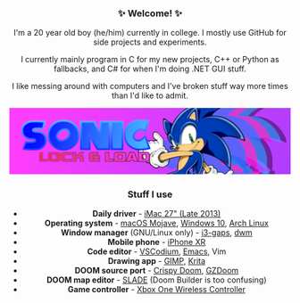 <div style="text-align:center;">

### ✨ Welcome! ✨
I'm a 20 year old boy (he/him) currently in college. I mostly use GitHub for side projects and experiments.

I currently mainly program in C for my new projects, C++ or Python as fallbacks, and C# for when I'm doing .NET GUI stuff.

I like messing around with computers and I've broken stuff way more times than I'd like to admit.

[![Sonic: Lock & Load](https://github.com/That1M8Head/That1M8Head/raw/main/lock-and-load-banner.png "Sonic: Lock & Load")](https://github.com/That1M8Head/Sonic-LockandLoad)

### Stuff I use

- **Daily driver** - [iMac 27" (Late 2013)](https://support.apple.com/kb/sp688?locale=en_GB)
- **Operating system** - [macOS Mojave](https://web.archive.org/web/20190901002230/https://www.apple.com/macos/mojave/), [Windows 10](https://www.microsoft.com/en-gb/windows/windows-10-specifications), [Arch Linux](https://archlinux.org)
- **Window manager** (GNU/Linux only) - [i3-gaps](https://github.com/Airblader/i3), [dwm](https://dwm.suckless.org)
- **Mobile phone** - [iPhone XR](https://www.apple.com/iphone-xr/specs/)
- **Code editor** - [VSCodium](https://github.com/vscodium/vscodium/), [Emacs](https://github.com/That1M8Head/.emacs.d), Vim
- **Drawing app** - [GIMP](https://www.gimp.org/), [Krita](https://krita.org)
- **DOOM source port** - [Crispy Doom](https://www.chocolate-doom.org/wiki/index.php/Crispy_Doom), [GZDoom](https://zdoom.org/index)
- **DOOM map editor** - [SLADE](https://slade.mancubus.net/) (Doom Builder is too confusing)
- **Game controller** - [Xbox One Wireless Controller](https://www.xbox.com/en-GB/accessories/controllers/blue-wireless-controller)
	
</div>
